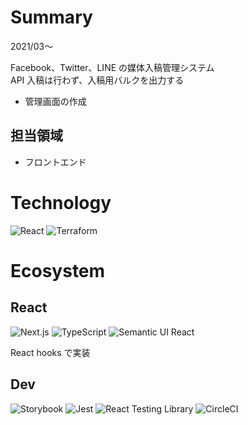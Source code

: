 # Summary

2021/03〜

Facebook、Twitter、LINE の媒体入稿管理システム  
API 入稿は行わず、入稿用バルクを出力する

- 管理画面の作成

## 担当領域

- フロントエンド

# Technology

![React](/tools/react.png 'React')
![Terraform](/tools/terraform.png 'Terraform')

# Ecosystem

## React

![Next.js](/tools/nextjs.png 'Next.js')
![TypeScript](/tools/typescript.png 'TypeScript')
![Semantic UI React](/tools/semantic-ui-react.png 'Semantic UI React')

React hooks で実装

## Dev

![Storybook](/tools/storybook.png 'Storybook')
![Jest](/tools/jest.png 'Jest')
![React Testing Library](/tools/react-testing-library.png 'React Testing Library')
![CircleCI](/tools/circleci.png 'CircleCI')
